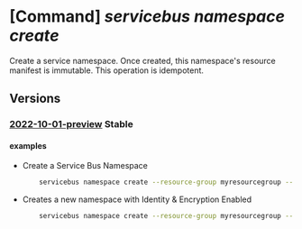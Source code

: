 # [Command] _servicebus namespace create_

Create a service namespace. Once created, this namespace's resource manifest is immutable. This operation is idempotent.

## Versions

### [2022-10-01-preview](/Resources/mgmt-plane/L3N1YnNjcmlwdGlvbnMve30vcmVzb3VyY2Vncm91cHMve30vcHJvdmlkZXJzL21pY3Jvc29mdC5zZXJ2aWNlYnVzL25hbWVzcGFjZXMve30=/2022-10-01-preview.xml) **Stable**

<!-- mgmt-plane /subscriptions/{}/resourcegroups/{}/providers/microsoft.servicebus/namespaces/{} 2022-10-01-preview -->

#### examples

- Create a Service Bus Namespace
    ```bash
        servicebus namespace create --resource-group myresourcegroup --name mynamespace --location westus --tags tag1=value1 tag2=value2 --sku Standard
    ```

- Creates a new namespace with Identity & Encryption Enabled
    ```bash
        servicebus namespace create --resource-group myresourcegroup --name mynamespace --location westus --sku Premium --mi-user-assigned /subscriptions/{subscriptionId}/resourceGroups/{resourcegroup}/providers/Microsoft.ManagedIdentity/userAssignedIdentities/MSIName --encryption-config key-name=key1 key-vault-uri=https://mykeyvault.vault.azure.net/ user-assigned-identity=/subscriptions/{subscriptionId}}/resourceGroups/{resourcegroup}/providers/Microsoft.ManagedIdentity/userAssignedIdentities/MSIName --encryption-config key-name=key1 key-vault-uri=https://mykeyvault.vault.azure.net/ user-assigned-identity=/subscriptions/{subscriptionId}}/resourceGroups/{resourcegroup}/providers/Microsoft.ManagedIdentity/userAssignedIdentities/MSIName
    ```
